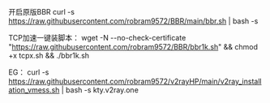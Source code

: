 开启原版BBR
curl -s https://raw.githubusercontent.com/robram9572/BBR/main/bbr.sh | bash -s

TCP加速一键装脚本：
wget -N --no-check-certificate "https://raw.githubusercontent.com/robram9572/BBR/bbr1k.sh" && chmod +x tcpx.sh && ./bbr1k.sh

EG：
curl -s https://raw.githubusercontent.com/robram9572/v2rayHP/main/v2ray_installation_vmess.sh | bash -s kty.v2ray.one
